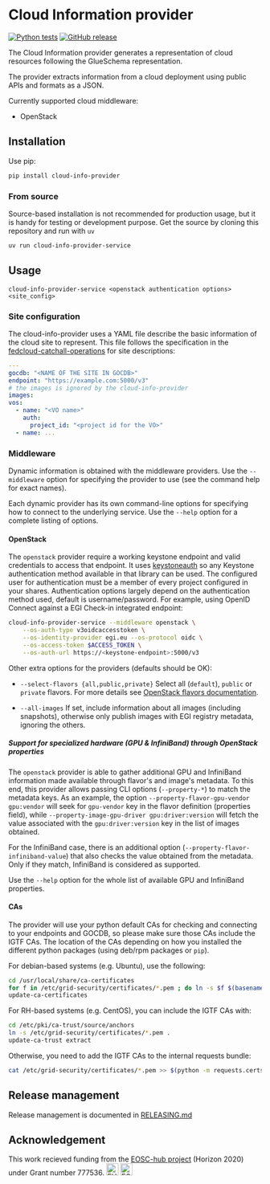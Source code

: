 # Cloud Information provider

[![Python tests](https://github.com/EGI-Federation/cloud-info-provider/actions/workflows/python.yml/badge.svg)](https://github.com/EGI-Federation/cloud-info-provider/actions/workflows/python.yml/)
[![GitHub release](https://img.shields.io/github/release/EGI-Federation/cloud-info-provider.svg)](https://github.com/EGI-Federation/cloud-info-provider/releases)

The Cloud Information provider generates a representation of cloud resources
following the GlueSchema representation.

The provider extracts information from a cloud deployment using public APIs and
formats as a JSON.

Currently supported cloud middleware:

- OpenStack

## Installation

Use pip:

```sh
pip install cloud-info-provider
```

### From source

Source-based installation is not recommended for production usage, but it is
handy for testing or development purpose. Get the source by cloning this
repository and run with `uv`

```sh
uv run cloud-info-provider-service
```

## Usage

```shell
cloud-info-provider-service <openstack authentication options> <site_config>
```

### Site configuration

The cloud-info-provider uses a YAML file describe the basic information of the
cloud site to represent. This file follows the specification in the
[fedcloud-catchall-operations](https://github.com/EGI-Federation/fedcloud-catchall-operations/tree/main)
for site descriptions:

```yaml
---
gocdb: "<NAME OF THE SITE IN GOCDB>"
endpoint: "https://example.com:5000/v3"
# the images is ignored by the cloud-info-provider
images:
vos:
  - name: "<VO name>"
    auth:
      project_id: "<project id for the VO>"
  - name: ...
```

### Middleware

Dynamic information is obtained with the middleware providers. Use the
`--middleware` option for specifying the provider to use (see the command help
for exact names).

Each dynamic provider has its own command-line options for specifying how to
connect to the underlying service. Use the `--help` option for a complete
listing of options.

#### OpenStack

The `openstack` provider require a working keystone endpoint and valid
credentials to access that endpoint. It uses
[keystoneauth](https://docs.openstack.org/keystoneauth/latest/) so any Keystone
authentication method available in that library can be used. The configured user
for authentication must be a member of every project configured in your shares.
Authentication options largely depend on the authentication method used, default
is username/password. For example, using OpenID Connect against a EGI Check-in
integrated endpoint:

```sh
cloud-info-provider-service --middleware openstack \
    --os-auth-type v3oidcaccesstoken \
    --os-identity-provider egi.eu --os-protocol oidc \
    --os-access-token $ACCESS_TOKEN \
    --os-auth-url https://<keystone-endpoint>:5000/v3
```

Other extra options for the providers (defaults should be OK):

- `--select-flavors {all,public,private}` Select all (`default`), `public` or
  `private` flavors. For more details see
  [OpenStack flavors documentation](https://docs.openstack.org/nova/pike/admin/flavors.html).

- `--all-images` If set, include information about all images (including
  snapshots), otherwise only publish images with EGI registry metadata, ignoring
  the others.

##### Support for specialized hardware (GPU & InfiniBand) through OpenStack properties

The `openstack` provider is able to gather additional GPU and InfiniBand
information made available through flavor's and image's metadata. To this end,
this provider allows passing CLI options (`--property-*`) to match the metadata
keys. As an example, the option `--property-flavor-gpu-vendor gpu:vendor` will
seek for `gpu-vendor` key in the flavor definition (properties field), while
`--property-image-gpu-driver gpu:driver:version` will fetch the value associated
with the `gpu:driver:version` key in the list of images obtained.

For the InfiniBand case, there is an additional option
(`--property-flavor-infiniband-value`) that also checks the value obtained from
the metadata. Only if they match, InfiniBand is considered as supported.

Use the `--help` option for the whole list of available GPU and InfiniBand
properties.

#### CAs

The provider will use your python default CAs for checking and connecting to
your endpoints and GOCDB, so please make sure those CAs include the IGTF CAs.
The location of the CAs depending on how you installed the different python
packages (using deb/rpm packages or `pip`).

For debian-based systems (e.g. Ubuntu), use the following:

```sh
cd /usr/local/share/ca-certificates
for f in /etc/grid-security/certificates/*.pem ; do ln -s $f $(basename $f .pem).crt; done
update-ca-certificates
```

For RH-based systems (e.g. CentOS), you can include the IGTF CAs with:

```sh
cd /etc/pki/ca-trust/source/anchors
ln -s /etc/grid-security/certificates/*.pem .
update-ca-trust extract
```

Otherwise, you need to add the IGTF CAs to the internal requests bundle:

```sh
cat /etc/grid-security/certificates/*.pem >> $(python -m requests.certs)
```

## Release management

Release management is documented in [RELEASING.md](RELEASING.md)

## Acknowledgement

This work recieved funding from the [EOSC-hub project](http://eosc-hub.eu/)
(Horizon 2020) under Grant number 777536.
<img alt="EU logo" src="https://wiki.eosc-hub.eu/download/attachments/1867786/eu%20logo.jpeg?version=1&modificationDate=1459256840098&api=v2" height="24">
<img alt="EOSC-Hub logo" src="https://wiki.eosc-hub.eu/download/attachments/18973612/eosc-hub-web.png?version=1&modificationDate=1516099993132&api=v2" height="24">
